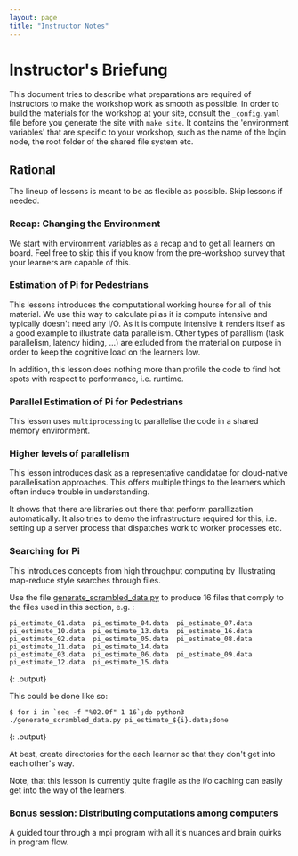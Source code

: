 ```yaml
---
layout: page
title: "Instructor Notes"
---
```


# Instructor's Briefung

This document tries to describe what preparations are required of instructors to make the workshop work as smooth as possible. In order to build the materials for the workshop at your site, consult the `_config.yaml` file before you generate the site with `make site`. It contains the 'environment variables' that are specific to your workshop, such as the name of the login node, the root folder of the shared file system etc.

## Rational

The lineup of lessons is meant to be as flexible as possible. Skip lessons if needed.

### Recap: Changing the Environment

We start with environment variables as a recap and to get all learners on board. Feel free to skip this if you know from the pre-workshop survey that your learners are capable of this.

### Estimation of Pi for Pedestrians

This lessons introduces the computational working hourse for all of this material. We use this way to calculate pi as it is compute intensive and typically doesn't need any I/O. As it is compute intensive it renders itself as a good example to illustrate data parallelism. Other types of parallism (task parallelism, latency hiding, ...) are exluded from the material on purpose in order to keep the cognitive load on the learners low.

In addition, this lesson does nothing more than profile the code to find hot spots with respect to performance, i.e. runtime.

### Parallel Estimation of Pi for Pedestrians

This lesson uses `multiprocessing` to parallelise the code in a shared memory environment.

### Higher levels of parallelism

This lesson introduces dask as a representative candidatae for cloud-native parallelisation approaches. This offers multiple things to the learners which often induce trouble in understanding.

It shows that there are libraries out there that perform parallization automatically. It also tries to demo the infrastructure required for this, i.e. setting up a server process that dispatches work to worker processes etc.

### Searching for Pi

This introduces concepts from high throughput computing by illustrating map-reduce style searches through files.


Use the file [generate_scrambled_data.py](./code/03_parallel_jobs/generate_scrambled_data.py) to produce 16 files that comply to the files used in this section, e.g. : 

```
pi_estimate_01.data  pi_estimate_04.data  pi_estimate_07.data  pi_estimate_10.data  pi_estimate_13.data  pi_estimate_16.data
pi_estimate_02.data  pi_estimate_05.data  pi_estimate_08.data  pi_estimate_11.data  pi_estimate_14.data
pi_estimate_03.data  pi_estimate_06.data  pi_estimate_09.data  pi_estimate_12.data  pi_estimate_15.data
```
{: .output}

This could be done like so:

~~~
$ for i in `seq -f "%02.0f" 1 16`;do python3 ./generate_scrambled_data.py pi_estimate_${i}.data;done
~~~
{: .output}

At best, create directories for the each learner so that they don't get into each other's way.

Note, that this lesson is currently quite fragile as the i/o caching can easily get into the way of the learners. 


### Bonus session: Distributing computations among computers

A guided tour through a mpi program with all it's nuances and brain quirks in program flow.

